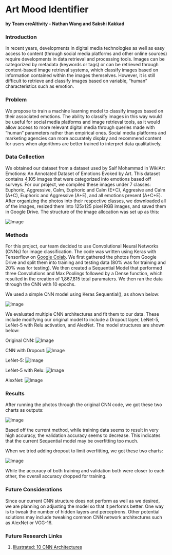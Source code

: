 # Art Mood Identifier
**by Team creAItivity - Nathan Wang and Sakshi Kakkad**

### Introduction
In recent years, developments in digital media technologies as well as easy access to content (through social media platforms and other online sources) require developments in data retrieval and processing tools. Images can be categorized by metadata (keywords or tags) or can be retrieved through content-based image retrieval systems, which classify images based on information contained within the images themselves. However, it is still difficult to retrieve and classify images based on variable, “human” characteristics such as emotion.  

### Problem
We propose to train a machine learning model to classify images based on their associated emotions. The ability to classify images in this way would be useful for social media platforms and image retrieval tools, as it would allow access to more relevant digital media through queries made with “human” parameters rather than empirical ones. Social media platforms and marketing agencies can more accurately display and recommend content for users when algorithms are better trained to interpret data qualitatively.  

### Data Collection
We obtained our dataset from a dataset used by Saif Mohammad in WikiArt Emotions: An Annotated Dataset of Emotions Evoked by Art. This dataset contains 4,105 images that were categorized into emotions based off surveys. For our project, we compiled these images under 7 classes: Euphoric, Aggressive, Calm, Euphoric and Calm (E+C), Aggresive and Calm (A+C), Euphoric and Aggressive (A+E), and all emotions present (A+C+E). After organizing the photos into their respective classes, we downloaded all of the images, resized them into 125x125 pixel RGB images, and saved them in Google Drive. The structure of the image allocation was set up as this:

![Image](PhotoStructure.JPG)

### Methods
For this project, our team decided to use Convolutional Neural Networks (CNNs) for image classification. The code was written using Keras with Tensorflow on [Google Colab](https://colab.research.google.com/drive/1RVi2QEySIPyt_gGwJScBd_CXnIL-ghts?usp=sharing). We first gathered the photos from Google Drive and split them into training and testing data (80% was for training and 20% was for testing). We then created a Sequential Model that performed three Convolutions and Max Poolings followed by a Dense function, which resulted in the creation of 1,867,815 total paramaters. We then ran the data through the CNN with 10 epochs.

We used a simple CNN model using Keras Sequential(), as shown below:

![Image](CNN_1.JPG)

We evaluated multiple CNN architectures and fit them to our data. These include modifying our original model to include a Dropout layer, LeNet-5, LeNet-5 with Relu activation, and AlexNet. The model structures are shown below:

Original CNN:
![Image](cnn_summary.png)

CNN with Dropout:
![Image](dropout_summary.png)

LeNet-5:
![Image](lenet_summary.png)

LeNet-5 with Relu:
![Image](lenet_relu_summary.png)

AlexNet:
![Image](alexnet_summary.png)


### Results
After running the photos through the original CNN code, we got these two charts as outputs:

![Image](CNN_Output.JPG)

Based off the current method, while training data seems to result in very high accuracy, the validation accuracy seems to decrease. This indicates that the current Sequential model may be overfitting too much.

When we tried adding dropout to limit overfitting, we got these two charts:

![Image](CNN_Dropout.JPG)

While the accuracy of both training and validation both were closer to each other, the overall accuracy dropped for training.



### Future Considerations
Since our current CNN structure does not perform as well as we desired, we are planning on adjusting the model so that it performs better. One way is to tweak the number of hidden layers and perceptrons. Other potential solutions may include tweaking common CNN network architectures such as AlexNet or VGG-16.

### Future Research Links
1. [Illustrated: 10 CNN Architectures](https://towardsdatascience.com/illustrated-10-cnn-architectures-95d78ace614d)
